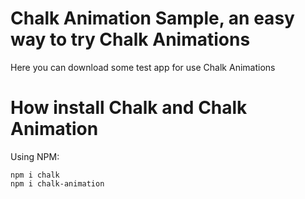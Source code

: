 # Chalk Animation Sample, an easy way to try Chalk Animations

Here you can download some test app for use Chalk Animations

# How install Chalk and Chalk Animation
Using NPM:
```
npm i chalk
npm i chalk-animation
```

